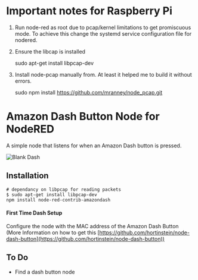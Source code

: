 # Important notes for Raspberry Pi

1) Run node-red as root due to pcap/kernel limitations to get promiscuous mode. To achieve this change the systemd service configuration file for nodered.

2) Ensure the libcap is installed

    sudo apt-get install libpcap-dev


3) Install node-pcap manually from. At least it helped me to build it without errors.

    sudo npm install https://github.com/mranney/node_pcap.git

# Amazon Dash Button Node for NodeRED

A simple node that listens for when an Amazon Dash button is pressed.

![Blank Dash](http://i.imgur.com/PP0CJ3s.png?1)

## Installation

    # dependancy on libpcap for reading packets
    $ sudo apt-get install libpcap-dev
    npm install node-red-contrib-amazondash

#### First Time Dash Setup 

Configure the node with the MAC address of the Amazon Dash Button (More Information on how to get this [https://github.com/hortinstein/node-dash-button](https://github.com/hortinstein/node-dash-button))

## To Do

 - Find a dash button node
